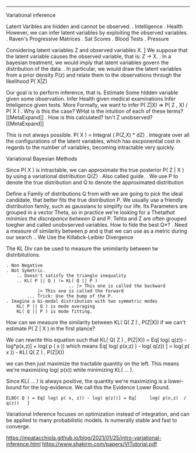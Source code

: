 ___

Variational inference

Latent Varibles are hidden and cannot be observed.
    . Intelligence
    . Health
However, we can infer latent variables by exploiting the observed variables.
    . Raven's Progressive Matrices
    . Sat Scores
    . Blood Tests
    . Pressure

Considering latent variables Z and observed variables X. ]
We suppose that the latent variable causes the observed variable, that is: Z -> X.
    . In a bayesian treatment, we would imply that latent variables govern the distribution of the data.
    . In particular, we would draw the latent variables from a prior density P(z) and relate them to the observations through the likelihood P( X|Z)

Our goal is to perform inference, that is. Estimate Some hIdden variable given some observation.
    Infer Health given medical examinations
    Infer Inteligence given tests.
More Formally, we want to infer
    P( Z|X) => P( Z , X) / P( X )
        . Why is this the case? WHat is the intuition of each of these terms? [[MetaExpand]]
        . How is this calculated? Isn't Z unobserved? [[MetaExpand]]

This is not always possible. P( X ) = Integral ( P(Z,X) * dZ)
    . Integrate over all the configurations of the latent variables, which has excponential cost in regards to the number of variables, becoming intractable very quickly.

Variational Bayesian Methods

Since P( X ) is intractable, we can approximate the true posterior P( Z | X ) by using a variational distribution Q(Z)
    . Also called guide.
    . We use P to denote the true distribution and Q to denote the approximated distribution

Define a Family of distributions Q from with we are going to pick the ideal candidate, that better fits the true distribution P.
We usually use a friendly distribution family, such as gaussians to simplify our life.
Its Parameters are grouped in a vector Theta, so in practice we're looking for a Theta*that minimies the discrepance between Q* and P.
Tehta and Z are often grouped toegher and called unobvserved variables.
How to fide the best Q*?
    . Need a measure of similarity between p and q that we can use as a metric during our search
        .. We Use the Killabck-Leibler Divergence

The KL Div can be used to measure the smimilarity between tw distribitutions.

    . Non Negative
    . Not Symetric. 
        .. Doesn't satisfy the triangle inequality
        .. KL( P || Q ) != KL( Q || P )
                            .. |> This one is called the backward
                |> This one is called the forward
            ... Trick: Use the bump of the P. 
    . Imagine a bi-modal distribution with two symmetric modes
        KL( P || Q ) is mode averaging
        KL( Q || P ) is mode fitting. 

How can we measure the similarity between KL( Q( Z ) , P(Z|X)) if we can't estimate P( Z | X ) in the first plance?

We can rewrite this equation such that
    KL( Q( Z ) , P(Z|X)) = Eq[ log( q(z)) - log*p(x,z)] + log( p ( x ))
which means
    Eq[ log( p(x,z) ) -  log( q(z))  ] = log( p( x )) - KL( Q( Z ) , P(Z|X))

we can then just maximize the tractable quantity on the left.  This means we're maximizing log( p(x)) while minimizing KL( ... ).

Since KL( ... ) is always positive, the quantity we're maximizing is a lower-bound for the log-evidence. We call this the Evidence Lower Bound.

    ELBO( Q ) = Eq[ log( p( x, z)) - log( q(z))] = Eq[     log( p(x,z)  / q(z))   ]

Variational Inference focuses on optimization instead of integration, and can be applied to many probabilistic models. Is numerally stable and fast to converge.

<https://mpatacchiola.github.io/blog/2021/01/25/intro-variational-inference.html>
<https://www.shakirm.com/papers/VITutorial.pdf>
